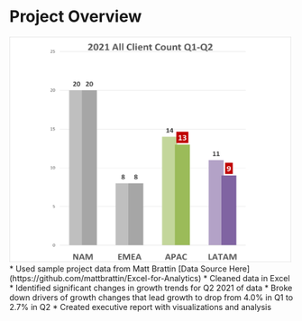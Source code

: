 # Project Overview 
<img src="https://github.com/KarlNagy/excel/raw/main/charts/2021-all-client-volume_Q1-Q2.png?raw=true" width="500" height="400" />
* Used sample project data from Matt Brattin [Data Source Here](https://github.com/mattbrattin/Excel-for-Analytics)
* Cleaned data in Excel
* Identified significant changes in growth trends for Q2 2021 of data
* Broke down drivers of growth changes that lead growth to drop from 4.0% in Q1 to 2.7% in Q2
* Created executive report with visualizations and analysis
